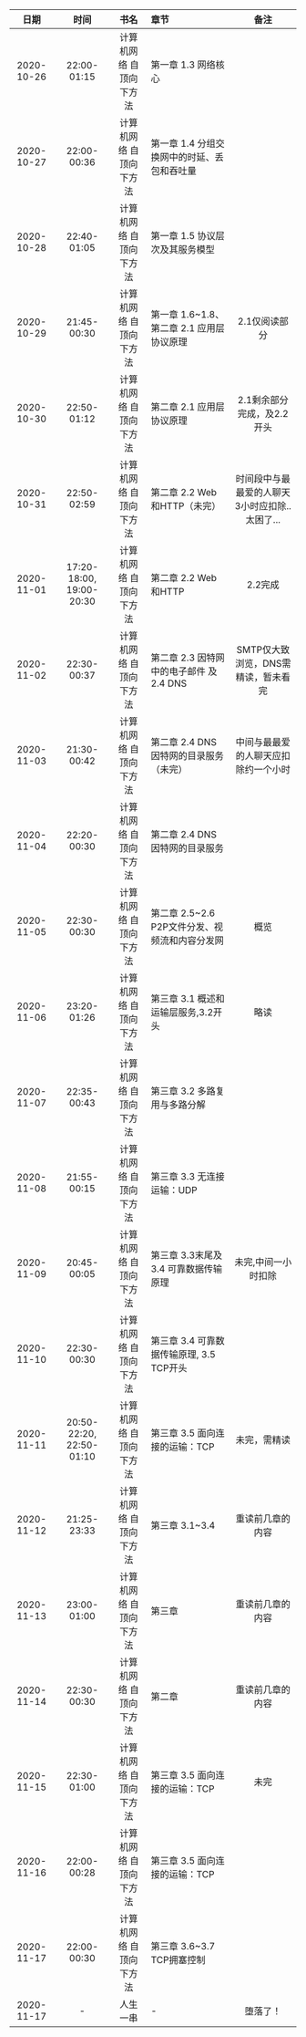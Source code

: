 | 日期 | 时间 | 书名 | 章节 | 备注 |
| :----: | :----: | :----: | :---- |:----: |
| 2020-10-26 | 22:00-01:15 | 计算机网络 自顶向下方法 | 第一章 1.3 网络核心 |    |
| 2020-10-27 | 22:00-00:36 | 计算机网络 自顶向下方法 | 第一章 1.4 分组交换网中的时延、丢包和吞吐量 |    |
| 2020-10-28 | 22:40-01:05 | 计算机网络 自顶向下方法 | 第一章 1.5 协议层次及其服务模型 |    |
| 2020-10-29 | 21:45-00:30 | 计算机网络 自顶向下方法 | 第一章 1.6~1.8、第二章 2.1 应用层协议原理 | 2.1仅阅读部分 |
| 2020-10-30 | 22:50-01:12 | 计算机网络 自顶向下方法 | 第二章 2.1 应用层协议原理 | 2.1剩余部分完成，及2.2开头 |
| 2020-10-31 | 22:50-02:59 | 计算机网络 自顶向下方法 | 第二章 2.2 Web和HTTP（未完） | 时间段中与最最爱的人聊天3小时应扣除..太困了... |
| 2020-11-01 | 17:20-18:00, 19:00-20:30 | 计算机网络 自顶向下方法 | 第二章 2.2 Web和HTTP | 2.2完成 |
| 2020-11-02 | 22:30-00:37 | 计算机网络 自顶向下方法 | 第二章 2.3 因特网中的电子邮件 及 2.4 DNS | SMTP仅大致浏览，DNS需精读，暂未看完 |
| 2020-11-03 | 21:30-00:42 | 计算机网络 自顶向下方法 | 第二章 2.4 DNS 因特网的目录服务（未完） | 中间与最最爱的人聊天应扣除约一个小时 |
| 2020-11-04 | 22:20-00:30 | 计算机网络 自顶向下方法 | 第二章 2.4 DNS 因特网的目录服务 |  |
| 2020-11-05 | 22:30-00:30 | 计算机网络 自顶向下方法 | 第二章 2.5~2.6 P2P文件分发、视频流和内容分发网 | 概览 |
| 2020-11-06 | 23:20-01:26 | 计算机网络 自顶向下方法 | 第三章 3.1 概述和运输层服务,3.2开头 | 略读 |
| 2020-11-07 | 22:35-00:43 | 计算机网络 自顶向下方法 | 第三章 3.2 多路复用与多路分解 |  |
| 2020-11-08 | 21:55-00:15 | 计算机网络 自顶向下方法 | 第三章 3.3 无连接运输：UDP |  |
| 2020-11-09 | 20:45-00:05 | 计算机网络 自顶向下方法 | 第三章 3.3末尾及3.4 可靠数据传输原理 | 未完,中间一小时扣除 |
| 2020-11-10 | 22:30-00:30 | 计算机网络 自顶向下方法 | 第三章 3.4 可靠数据传输原理, 3.5 TCP开头 |  |
| 2020-11-11 | 20:50-22:20, 22:50-01:10 | 计算机网络 自顶向下方法 | 第三章 3.5 面向连接的运输：TCP | 未完，需精读 |
| 2020-11-12 | 21:25-23:33 | 计算机网络 自顶向下方法 | 第三章 3.1~3.4 | 重读前几章的内容 |
| 2020-11-13 | 23:00-01:00 | 计算机网络 自顶向下方法 | 第三章 | 重读前几章的内容 |
| 2020-11-14 | 22:30-00:30 | 计算机网络 自顶向下方法 | 第二章 | 重读前几章的内容 |
| 2020-11-15 | 22:30-01:00 | 计算机网络 自顶向下方法 | 第三章 3.5 面向连接的运输：TCP | 未完 |
| 2020-11-16 | 22:00-00:28 | 计算机网络 自顶向下方法 | 第三章 3.5 面向连接的运输：TCP |  |
| 2020-11-17 | 22:00-00:30 | 计算机网络 自顶向下方法 | 第三章 3.6~3.7 TCP拥塞控制 |  |
| 2020-11-17 | - | 人生一串 | - | 堕落了！ |